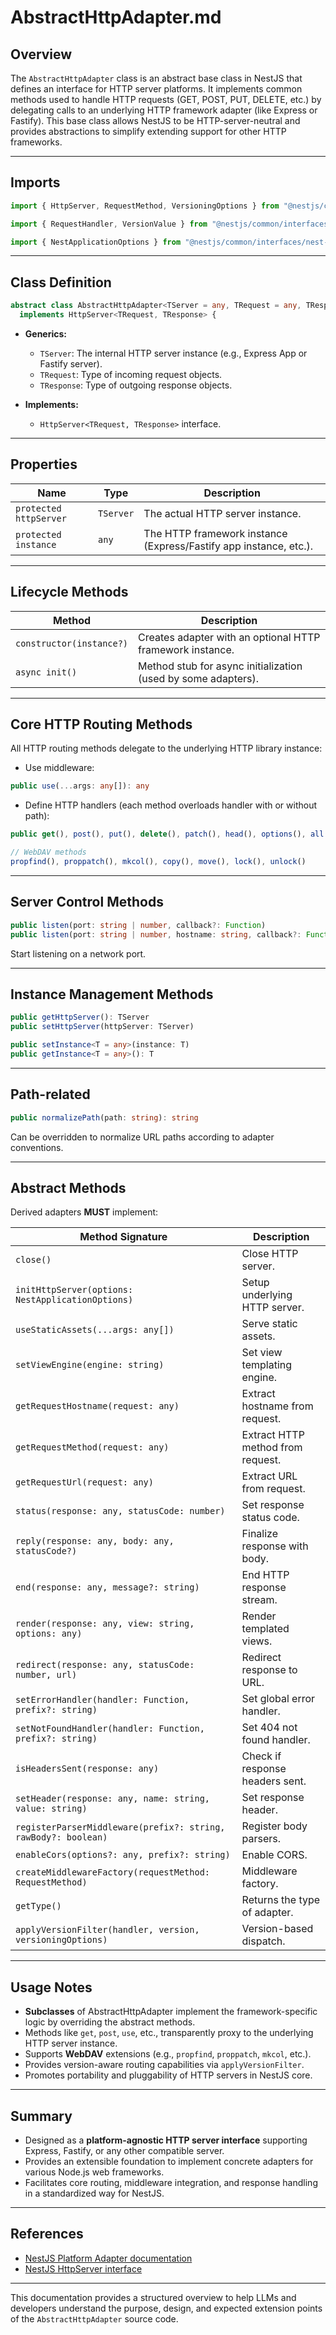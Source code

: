 # AbstractHttpAdapter.md

## Overview

The `AbstractHttpAdapter` class is an abstract base class in NestJS that defines an interface for HTTP server platforms. It implements common methods used to handle HTTP requests (GET, POST, PUT, DELETE, etc.) by delegating calls to an underlying HTTP framework adapter (like Express or Fastify). This base class allows NestJS to be HTTP-server-neutral and provides abstractions to simplify extending support for other HTTP frameworks.

---

## Imports

```typescript
import { HttpServer, RequestMethod, VersioningOptions } from "@nestjs/common";

import { RequestHandler, VersionValue } from "@nestjs/common/interfaces";

import { NestApplicationOptions } from "@nestjs/common/interfaces/nest-application-options.interface";
```

---

## Class Definition

```typescript
abstract class AbstractHttpAdapter<TServer = any, TRequest = any, TResponse = any>
  implements HttpServer<TRequest, TResponse> {
```

- **Generics:**

  - `TServer`: The internal HTTP server instance (e.g., Express App or Fastify server).
  - `TRequest`: Type of incoming request objects.
  - `TResponse`: Type of outgoing response objects.

- **Implements:**
  - `HttpServer<TRequest, TResponse>` interface.

---

## Properties

| Name                   | Type      | Description                                                       |
| ---------------------- | --------- | ----------------------------------------------------------------- |
| `protected httpServer` | `TServer` | The actual HTTP server instance.                                  |
| `protected instance`   | `any`     | The HTTP framework instance (Express/Fastify app instance, etc.). |

---

## Lifecycle Methods

| Method                   | Description                                                   |
| ------------------------ | ------------------------------------------------------------- |
| `constructor(instance?)` | Creates adapter with an optional HTTP framework instance.     |
| `async init()`           | Method stub for async initialization (used by some adapters). |

---

## Core HTTP Routing Methods

All HTTP routing methods delegate to the underlying HTTP library instance:

- Use middleware:

```typescript
public use(...args: any[]): any
```

- Define HTTP handlers (each method overloads handler with or without path):

```typescript
public get(), post(), put(), delete(), patch(), head(), options(), all(), search()

// WebDAV methods
propfind(), proppatch(), mkcol(), copy(), move(), lock(), unlock()
```

---

## Server Control Methods

```typescript
public listen(port: string | number, callback?: Function)
public listen(port: string | number, hostname: string, callback?: Function)
```

Start listening on a network port.

---

## Instance Management Methods

```typescript
public getHttpServer(): TServer
public setHttpServer(httpServer: TServer)

public setInstance<T = any>(instance: T)
public getInstance<T = any>(): T
```

---

## Path-related

```typescript
public normalizePath(path: string): string
```

Can be overridden to normalize URL paths according to adapter conventions.

---

## Abstract Methods

Derived adapters **MUST** implement:

| Method Signature                                               | Description                       |
| -------------------------------------------------------------- | --------------------------------- |
| `close()`                                                      | Close HTTP server.                |
| `initHttpServer(options: NestApplicationOptions)`              | Setup underlying HTTP server.     |
| `useStaticAssets(...args: any[])`                              | Serve static assets.              |
| `setViewEngine(engine: string)`                                | Set view templating engine.       |
| `getRequestHostname(request: any)`                             | Extract hostname from request.    |
| `getRequestMethod(request: any)`                               | Extract HTTP method from request. |
| `getRequestUrl(request: any)`                                  | Extract URL from request.         |
| `status(response: any, statusCode: number)`                    | Set response status code.         |
| `reply(response: any, body: any, statusCode?)`                 | Finalize response with body.      |
| `end(response: any, message?: string)`                         | End HTTP response stream.         |
| `render(response: any, view: string, options: any)`            | Render templated views.           |
| `redirect(response: any, statusCode: number, url)`             | Redirect response to URL.         |
| `setErrorHandler(handler: Function, prefix?: string)`          | Set global error handler.         |
| `setNotFoundHandler(handler: Function, prefix?: string)`       | Set 404 not found handler.        |
| `isHeadersSent(response: any)`                                 | Check if response headers sent.   |
| `setHeader(response: any, name: string, value: string)`        | Set response header.              |
| `registerParserMiddleware(prefix?: string, rawBody?: boolean)` | Register body parsers.            |
| `enableCors(options?: any, prefix?: string)`                   | Enable CORS.                      |
| `createMiddlewareFactory(requestMethod: RequestMethod)`        | Middleware factory.               |
| `getType()`                                                    | Returns the type of adapter.      |
| `applyVersionFilter(handler, version, versioningOptions)`      | Version-based dispatch.           |

---

## Usage Notes

- **Subclasses** of AbstractHttpAdapter implement the framework-specific logic by overriding the abstract methods.
- Methods like `get`, `post`, `use`, etc., transparently proxy to the underlying HTTP server instance.
- Supports **WebDAV** extensions (e.g., `propfind`, `proppatch`, `mkcol`, etc.).
- Provides version-aware routing capabilities via `applyVersionFilter`.
- Promotes portability and pluggability of HTTP servers in NestJS core.

---

## Summary

- Designed as a **platform-agnostic HTTP server interface** supporting Express, Fastify, or any other compatible server.
- Provides an extensible foundation to implement concrete adapters for various Node.js web frameworks.
- Facilitates core routing, middleware integration, and response handling in a standardized way for NestJS.

---

## References

- [NestJS Platform Adapter documentation](https://docs.nestjs.com/faq/platform-adapters)
- [NestJS HttpServer interface](https://github.com/nestjs/nest/blob/master/packages/common/interfaces/http/http-server.interface.ts)

---

This documentation provides a structured overview to help LLMs and developers understand the purpose, design, and expected extension points of the `AbstractHttpAdapter` source code.

